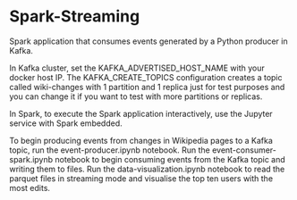 # Spark-Streaming

Spark application that consumes events generated by a Python producer in Kafka.

In Kafka cluster, set the KAFKA_ADVERTISED_HOST_NAME with your docker host IP. The KAFKA_CREATE_TOPICS configuration creates a topic called wiki-changes with 1 partition and 1 replica just for test purposes and you can change it if you want to test with more partitions or replicas.

In Spark, to execute the Spark application interactively, use the Jupyter service with Spark embedded.

To begin producing events from changes in Wikipedia pages to a Kafka topic, run the event-producer.ipynb notebook.
Run the event-consumer-spark.ipynb notebook to begin consuming events from the Kafka topic and writing them to files.
Run the data-visualization.ipynb notebook to read the parquet files in streaming mode and visualise the top ten users with the most edits.
